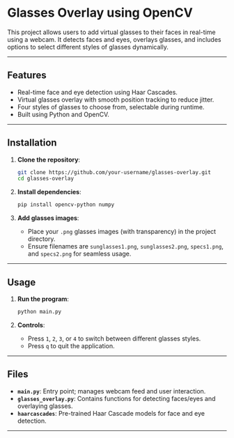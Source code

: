 # Glasses Overlay using OpenCV

This project allows users to add virtual glasses to their faces in real-time using a webcam. It detects faces and eyes, overlays glasses, and includes options to select different styles of glasses dynamically.

---

## Features
- Real-time face and eye detection using Haar Cascades.
- Virtual glasses overlay with smooth position tracking to reduce jitter.
- Four styles of glasses to choose from, selectable during runtime.
- Built using Python and OpenCV.

---

## Installation

1. **Clone the repository**:
   ```bash
   git clone https://github.com/your-username/glasses-overlay.git
   cd glasses-overlay
   ```

2. **Install dependencies**:
   ```bash
   pip install opencv-python numpy
   ```

3. **Add glasses images**:
   - Place your `.png` glasses images (with transparency) in the project directory.
   - Ensure filenames are `sunglasses1.png`, `sunglasses2.png`, `specs1.png`, and `specs2.png` for seamless usage.

---

## Usage

1. **Run the program**:
   ```bash
   python main.py
   ```

2. **Controls**:
   - Press `1`, `2`, `3`, or `4` to switch between different glasses styles.
   - Press `q` to quit the application.

---

## Files
- **`main.py`**: Entry point; manages webcam feed and user interaction.
- **`glasses_overlay.py`**: Contains functions for detecting faces/eyes and overlaying glasses.
- **`haarcascades`**: Pre-trained Haar Cascade models for face and eye detection.

---
